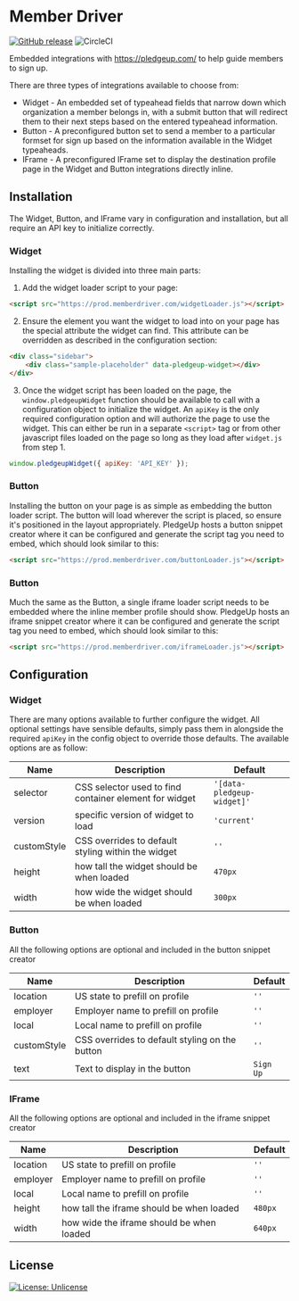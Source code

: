 # Member Driver

[![GitHub release](https://img.shields.io/github/release/PoliOpsLLC/widget.fund.svg)](https://github.com/PoliOpsLLC/widget.fund/releases) ![CircleCI](https://circleci.com/gh/PoliOpsLLC/widget.fund.svg?style=shield&circle-token=106f63f42cbc6494a70c56d603c40dbfba8cdb0c)

Embedded integrations with https://pledgeup.com/ to help guide members to sign up.

There are three types of integrations available to choose from:

 * Widget - An embedded set of typeahead fields that narrow down which organization a member belongs in, with a submit button that will redirect them to their next steps based on the entered typeahead information.
 * Button - A preconfigured button set to send a member to a particular formset for sign up based on the information available in the Widget typeaheads.
 * IFrame - A preconfigured IFrame set to display the destination profile page in the Widget and Button integrations directly inline.

## Installation

The Widget, Button, and IFrame vary in configuration and installation, but all require an API key to initialize correctly.

### Widget

Installing the widget is divided into three main parts:

 1. Add the widget loader script to your page:

```html
<script src="https://prod.memberdriver.com/widgetLoader.js"></script>
```

 2. Ensure the element you want the widget to load into on your page has the special attribute the widget can find. This attribute can be overridden as described in the configuration section:

 ```html
 <div class="sidebar">
     <div class="sample-placeholder" data-pledgeup-widget></div>
 </div>
 ```

 3. Once the widget script has been loaded on the page, the `window.pledgeupWidget` function should be available to call with a configuration object to initialize the widget. An `apiKey` is the only required configuration option and will authorize the page to use the widget. This can either be run in a separate `<script>` tag or from other javascript files loaded on the page so long as they load after `widget.js` from step 1.

```javascript
window.pledgeupWidget({ apiKey: 'API_KEY' });
```

### Button

Installing the button on your page is as simple as embedding the button loader script. The button will load wherever the script is placed, so ensure it's positioned in the layout appropriately. PledgeUp hosts a button snippet creator where it can be configured and generate the script tag you need to embed, which should look similar to this:

```html
<script src="https://prod.memberdriver.com/buttonLoader.js"></script>
```

### Button

Much the same as the Button, a single iframe loader script needs to be embedded where the inline member profile should show. PledgeUp hosts an iframe snippet creator where it can be configured and generate the script tag you need to embed, which should look similar to this:

```html
<script src="https://prod.memberdriver.com/iframeLoader.js"></script>
```

## Configuration

### Widget

There are many options available to further configure the widget. All optional settings have sensible defaults, simply pass them in alongside the required `apiKey` in the config object to override those defaults. The available options are as follow:

| Name | Description | Default |
| --- | --- | --- |
| selector | CSS selector used to find container element for widget | `'[data-pledgeup-widget]'` |
| version | specific version of widget to load | `'current'` |
| customStyle | CSS overrides to default styling within the widget | `''` |
| height | how tall the widget should be when loaded | `470px` |
| width | how wide the widget should be when loaded | `300px` |

### Button

All the following options are optional and included in the button snippet creator

| Name | Description | Default |
| --- | --- | --- |
| location | US state to prefill on profile | `''` |
| employer | Employer name to prefill on profile | `''` |
| local | Local name to prefill on profile | `''` |
| customStyle | CSS overrides to default styling on the button | `''` |
| text | Text to display in the button | `Sign Up` |

### IFrame

All the following options are optional and included in the iframe snippet creator

| Name | Description | Default |
| --- | --- | --- |
| location | US state to prefill on profile | `''` |
| employer | Employer name to prefill on profile | `''` |
| local | Local name to prefill on profile | `''` |
| height | how tall the iframe should be when loaded | `480px` |
| width | how wide the iframe should be when loaded | `640px` |

## License

[![License: Unlicense](https://img.shields.io/badge/license-Unlicense-blue.svg)](http://unlicense.org/)
